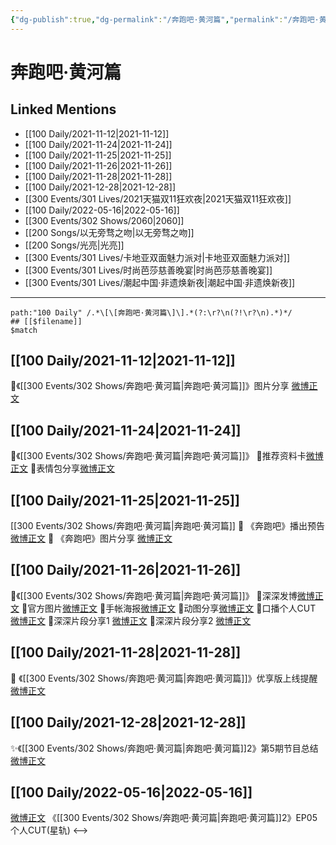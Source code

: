 ```yaml
---
{"dg-publish":true,"dg-permalink":"/奔跑吧·黄河篇","permalink":"/奔跑吧·黄河篇/"}
---
```


# 奔跑吧·黄河篇

## Linked Mentions
- [[100 Daily/2021-11-12\|2021-11-12]]
- [[100 Daily/2021-11-24\|2021-11-24]]
- [[100 Daily/2021-11-25\|2021-11-25]]
- [[100 Daily/2021-11-26\|2021-11-26]]
- [[100 Daily/2021-11-28\|2021-11-28]]
- [[100 Daily/2021-12-28\|2021-12-28]]
- [[300 Events/301 Lives/2021天猫双11狂欢夜\|2021天猫双11狂欢夜]]
- [[100 Daily/2022-05-16\|2022-05-16]]
- [[300 Events/302 Shows/2060\|2060]]
- [[200 Songs/以无旁骛之吻\|以无旁骛之吻]]
- [[200 Songs/光亮\|光亮]]
- [[300 Events/301 Lives/卡地亚双面魅力派对\|卡地亚双面魅力派对]]
- [[300 Events/301 Lives/时尚芭莎慈善晚宴\|时尚芭莎慈善晚宴]]
- [[300 Events/301 Lives/潮起中国·非遗焕新夜\|潮起中国·非遗焕新夜]]


---

```expander
path:"100 Daily" /.*\[\[奔跑吧·黄河篇\]\].*(?:\r?\n(?!\r?\n).*)*/
## [[$filename]]
$match
```
## [[100 Daily/2021-11-12\|2021-11-12]]
🌟《[[300 Events/302 Shows/奔跑吧·黄河篇\|奔跑吧·黄河篇]]》图片分享 [微博正文](https://m.weibo.cn/6466290670/4702847424005319)
## [[100 Daily/2021-11-24\|2021-11-24]]
🌟《[[300 Events/302 Shows/奔跑吧·黄河篇\|奔跑吧·黄河篇]]》
💫推荐资料卡[微博正文](https://m.weibo.cn/6466290670/4707096685446760)
💫表情包分享[微博正文](https://m.weibo.cn/6466290670/4707036992636477)
## [[100 Daily/2021-11-25\|2021-11-25]]
[[300 Events/302 Shows/奔跑吧·黄河篇\|奔跑吧·黄河篇]]
💫 《奔跑吧》播出预告 [微博正文](https://m.weibo.cn/6466290670/4707409664936633)
💫 《奔跑吧》图片分享 [微博正文](https://m.weibo.cn/6466290670/4707441176743902)
## [[100 Daily/2021-11-26\|2021-11-26]]
🌟《[[300 Events/302 Shows/奔跑吧·黄河篇\|奔跑吧·黄河篇]]》
💫深深发博[微博正文](https://m.weibo.cn/6466290670/4707866898599245)
💫官方图片[微博正文](https://m.weibo.cn/6466290670/4707773886234724)
💫手帐海报[微博正文](https://m.weibo.cn/6466290670/4707814687639555)
💫动图分享[微博正文](https://m.weibo.cn/6466290670/4707887178580259)
💫口播个人CUT [微博正文](https://m.weibo.cn/6466290670/4707816050266699)
💫深深片段分享1 [微博正文](https://m.weibo.cn/6466290670/4707887962128843)
💫深深片段分享2 [微博正文](https://m.weibo.cn/6466290670/4707810607369176)
## [[100 Daily/2021-11-28\|2021-11-28]]
💫 《[[300 Events/302 Shows/奔跑吧·黄河篇\|奔跑吧·黄河篇]]》优享版上线提醒 [微博正文](https://weibo.com/detail/4708485013701426)
## [[100 Daily/2021-12-28\|2021-12-28]]
✨《[[300 Events/302 Shows/奔跑吧·黄河篇\|奔跑吧·黄河篇]]2》第5期节目总结[微博正文](https://m.weibo.cn/6466290670/4719491777567565)
## [[100 Daily/2022-05-16\|2022-05-16]]
[微博正文](https://m.weibo.cn/6466290670/4769753577557837) 《[[300 Events/302 Shows/奔跑吧·黄河篇\|奔跑吧·黄河篇]]2》EP05个人CUT(星轨)
<-->
